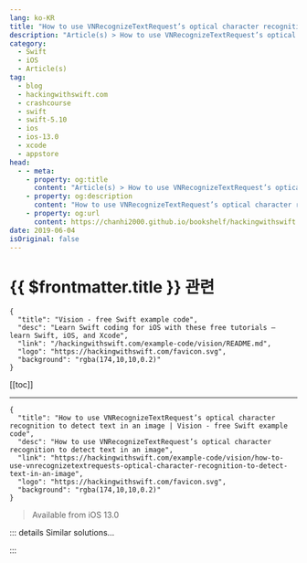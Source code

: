 ```yaml
---
lang: ko-KR
title: "How to use VNRecognizeTextRequest’s optical character recognition to detect text in an image"
description: "Article(s) > How to use VNRecognizeTextRequest’s optical character recognition to detect text in an image"
category:
  - Swift
  - iOS
  - Article(s)
tag: 
  - blog
  - hackingwithswift.com
  - crashcourse
  - swift
  - swift-5.10
  - ios
  - ios-13.0
  - xcode
  - appstore
head:
  - - meta:
    - property: og:title
      content: "Article(s) > How to use VNRecognizeTextRequest’s optical character recognition to detect text in an image"
    - property: og:description
      content: "How to use VNRecognizeTextRequest’s optical character recognition to detect text in an image"
    - property: og:url
      content: https://chanhi2000.github.io/bookshelf/hackingwithswift.com/example-code/vision/how-to-use-vnrecognizetextrequests-optical-character-recognition-to-detect-text-in-an-image.html
date: 2019-06-04
isOriginal: false
---
```


# {{ $frontmatter.title }} 관련

```component VPCard
{
  "title": "Vision - free Swift example code",
  "desc": "Learn Swift coding for iOS with these free tutorials – learn Swift, iOS, and Xcode",
  "link": "/hackingwithswift.com/example-code/vision/README.md",
  "logo": "https://hackingwithswift.com/favicon.svg",
  "background": "rgba(174,10,10,0.2)"
}
```

[[toc]]

---

```component VPCard
{
  "title": "How to use VNRecognizeTextRequest’s optical character recognition to detect text in an image | Vision - free Swift example code",
  "desc": "How to use VNRecognizeTextRequest’s optical character recognition to detect text in an image",
  "link": "https://hackingwithswift.com/example-code/vision/how-to-use-vnrecognizetextrequests-optical-character-recognition-to-detect-text-in-an-image",
  "logo": "https://hackingwithswift.com/favicon.svg",
  "background": "rgba(174,10,10,0.2)"
}
```

> Available from iOS 13.0

<!-- TODO: 작성 -->

<!-- 
The Vision framework has built-in support for detecting text in images, although realistically it’s limited to printed text in clear fonts – don’t expect to be able to throw raw handwriting at it and get useful results.

To get started import the Vision framework, then set up an instance of `VNRecognizeTextRequest` so that it processes any text that is found. Your request will be handed an array of observations that you need to safely typecast as `VNRecognizedTextObservation`, then you can loop over each observation to pull out candidates for each one – various possible piece of text that Vision thinks it might have found.

If we wanted to just pull out the best candidate of each observation then print it out, we’d make a request like this:

```swift
let request = VNRecognizeTextRequest { request, error in
    guard let observations = request.results as? [VNRecognizedTextObservation] else {
        fatalError("Received invalid observations")
    }

    for observation in observations {
        guard let bestCandidate = observation.topCandidates(1).first else {
            print("No candidate")
            continue
        }

        print("Found this candidate: \(bestCandidate.string)")
    }
}
```

Next, put that request into an array, and set Vision off in a background queue to scan your image. For example, this uses the default `.userInitiated` background queue, then loads and scans an image from the app bundle called `testImage`:

```swift
let requests = [request]

DispatchQueue.global(qos: .userInitiated).async {
    guard let img = UIImage(named: "testImage")?.cgImage else {
        fatalError("Missing image to scan")
    }

    let handler = VNImageRequestHandler(cgImage: img, options: [:])
    try? handler.perform(requests)
}
```

Make sure you have an image called “testImage” in your asset catalog, and that code should work out of the box.

There are two further parameters you might want to tweak to make your text recognition more useful. First, by default the `recognitionLevel` property of your `VNRecognizeTextRequest` is set to `.accurate`, which means Vision does its best to figure out the most likely letters in the text. If you wanted to prioritize speed over accuracy – perhaps if you were scanning lots of image, or a live feed, you should change `recognitionLevel` to `.fast`, like this:

```swift
request.recognitionLevel = .fast
```

Second, you can set the `customWords` property of your request to be an array of unusual strings that your app is likely to come across – words that Vision might decide aren’t likely because it doesn’t recognize them:

```swift
request.customWords = ["Pikachu", "Snorlax", "Charizard"]
```

These custom words automatically take priority over the built-in dictionary, so use this wisely.

Rather than scanning images in your app bundle, you could load an image that was scanned using VNDocumentCameraViewController – see my article <a href="https://www.hackingwithswift.com/example-code/vision/how-to-detect-documents-using-vndocumentcameraviewcontroller">How to detect documents using VNDocumentCameraViewController</a> for more information.

-->

::: details Similar solutions…

<!--
/example-code/strings/how-to-read-a-single-character-from-a-string">How to read a single character from a string 
/quick-start/swiftui/swiftui-tips-and-tricks">SwiftUI tips and tricks 
/quick-start/swiftui/how-to-convert-a-swiftui-view-to-an-image">How to convert a SwiftUI view to an image 
/example-code/uikit/how-to-find-an-aspect-fit-images-size-inside-an-image-view">How to find an aspect fit image’s size inside an image view 
/quick-start/swiftui/building-a-menu-using-list">Building a menu using List</a>
-->

:::


